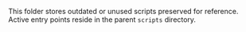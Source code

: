 This folder stores outdated or unused scripts preserved for reference.
Active entry points reside in the parent `scripts` directory.
